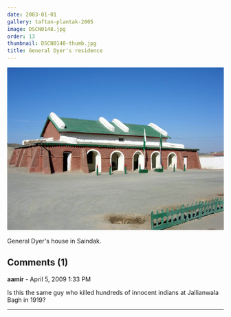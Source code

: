```yaml
---
date: 2003-01-01
gallery: taftan-plantak-2005
image: DSCN0148.jpg
order: 13
thumbnail: DSCN0148-thumb.jpg
title: General Dyer's residence
---
```


![General Dyer's residence](./DSCN0148.jpg)

General Dyer's house in Saindak.

<div id="comments">

## Comments (1)

**aamir** - April  5, 2009  1:33 PM

Is this the same guy who killed hundreds of innocent indians at Jallianwala Bagh in 1919?

---

</div>